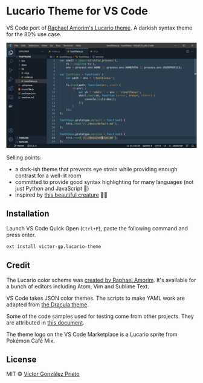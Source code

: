 # Lucario Theme for VS Code

VS Code port of [Raphael Amorim's Lucario theme](https://github.com/raphamorim/lucario). A darkish syntax theme for the 80% use case.

![A VS Code window showing how pretty Lucario Theme looks.](./assets/preview.png)

Selling points:

- a dark-ish theme that prevents eye strain while providing enough contrast for a well-lit room
- committed to provide good syntax highlighting for many languages (not just Python and JavaScript 🙊)
- inspired by [this beautiful creature](https://bulbapedia.bulbagarden.net/wiki/Lucario_(Pok%C3%A9mon)#firstHeading) 🖤💙

## Installation

Launch VS Code Quick Open (`Ctrl+P`), paste the following command and press enter.

```txt
ext install victor-gp.lucario-theme
```

## Credit

The Lucario color scheme was [created by Raphael Amorim](https://github.com/raphamorim/lucario). It's available for a bunch of editors including Atom, Vim and Sublime Text.

VS Code takes JSON color themes. The scripts to make YAML work are adapted from [the Dracula theme](https://github.com/dracula/visual-studio-code).

Some of the code samples used for testing come from other projects. They are attributed in [this document](./samples/_attribution.md).

The theme logo on the VS Code Marketplace is a Lucario sprite from Pokémon Café Mix.

## License

MIT © [Víctor González Prieto](https://github.com/victor-gp)
